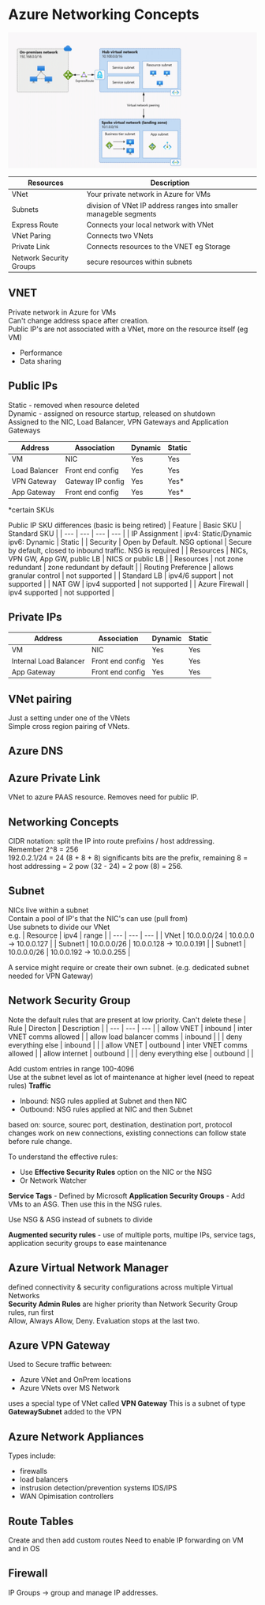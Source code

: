 # Azure Networking Concepts

![Networking](/Azure/networking.gif)

| Resources | Description |
| --- | --- |
| VNet | Your private network in Azure for VMs |
| Subnets | division of VNet IP address ranges into smaller manageble segments |
| Express Route | Connects your local network with VNet |
| VNet Paring | Connects two VNets | 
| Private Link | Connects resources to the VNET eg Storage |
| Network Security Groups | secure resources within subnets |

## VNET
Private network in Azure for VMs    
Can't change address space after creation.  
Public IP's are not associated with a VNet, more on the resource itself (eg VM)
+ Performance
+ Data sharing


## Public IPs
Static - removed when resource deleted  
Dynamic - assigned on resource startup, released on shutdown  
Assigned to the NIC, Load Balancer, VPN Gateways and Application Gateways   

| Address | Association | Dynamic | Static |
| --- | --- | --- | --- |
| VM | NIC | Yes | Yes | 
| Load Balancer | Front end config | Yes | Yes |
| VPN Gateway | Gateway IP config | Yes | Yes* |
| App Gateway | Front end config | Yes | Yes* |

*certain SKUs

Public IP SKU differences (basic is being retired)
| Feature | Basic SKU | Standard SKU |
| --- | --- | --- | --- |
| IP Assignment | ipv4: Static/Dynamic ipv6: Dynamic | Static |
| Security | Open by Default. NSG optional | Secure by default, closed to inbound traffic. NSG is required |
| Resources | NICs, VPN GW, App GW, public LB | NICS or public LB |
| Resources | not zone redundant | zone redundant by default |
| Routing Preference | allows granular control | not supported |
| Standard LB | ipv4/6 support | not supported |
| NAT GW | ipv4 supported | not supported |
| Azure Firewall | ipv4 supported | not supported |

## Private IPs
| Address | Association | Dynamic | Static |
| --- | --- | --- | --- |
| VM | NIC | Yes | Yes | 
| Internal Load Balancer | Front end config | Yes | Yes |
| App Gateway | Front end config | Yes | Yes |

## VNet pairing 
Just a setting under one of the VNets  
Simple cross region pairing of VNets.  


## Azure DNS


## Azure Private Link
VNet to azure PAAS resource. Removes need for public IP.  


## Networking Concepts
CIDR notation: split the IP into route prefixins / host addressing.  
Remember 2^8 = 256  
192.0.2.1/24 = 24 (8 + 8 + 8) significants bits are the prefix, remaining 8 = host addressing = 2 pow (32 - 24) = 2 pow (8) = 256. 

## Subnet
NICs live within a subnet   
Contain a pool of IP's that the NIC's can use (pull from)  
Use subnets to divide our VNet  
e.g. 
| Resource | ipv4 | range |
| --- | --- | --- |
| VNet | 10.0.0.0/24 | 10.0.0.0 -> 10.0.0.127 | 
| Subnet1 | 10.0.0.0/26 | 10.0.0.128 -> 10.0.0.191 | 
| Subnet1 | 10.0.0.0/26 | 10.0.0.192 -> 10.0.0.255 | 

A service might require or create their own subnet. (e.g. dedicated subnet needed for VPN Gateway)

## Network Security Group 
Note the default rules that are present at low priority. Can't delete these
| Rule | Directon | Description |
| --- | --- | --- |
| allow VNET | inbound | inter VNET comms allowed |
| allow load balancer comms | inbound | |
| deny everything else | inbound | |
| allow VNET | outbound | inter VNET comms allowed |
| allow internet | outbound | |
| deny everything else | outbound | |

Add custom entries in range 100-4096  
Use at the subnet level as lot of maintenance at higher level (need to repeat rules)
**Traffic**
- Inbound: NSG rules applied at Subnet and then NIC
- Outbound: NSG rules applied at NIC and then Subnet 

based on: source, sourec port, destination, destination port, protocol 
changes work on new connections, existing connections can follow state before rule change.


To understand the effective rules:
- Use **Effective Security Rules** option on the NIC or the NSG   
- Or Network Watcher  

**Service Tags** - Defined by Microsoft
**Application Security Groups** - Add VMs to an ASG. Then use this in the NSG rules. 

Use NSG & ASG instead of subnets to divide  

**Augmented security rules** - use of multiple ports, multipe IPs, service tags, application security groups to ease maintenance

## Azure Virtual Network Manager 
defined connectivity & security configurations across multiple Virtual Networks  
**Security Admin Rules** are higher priority than Network Security Group rules, run first  
Allow, Always Allow, Deny. Evaluation stops at the last two.  

## Azure VPN Gateway  
Used to Secure traffic between:
- Azure VNet and OnPrem locations  
- Azure VNets over MS Network  

uses a special type of VNet called **VPN Gateway**
This is a subnet of type **GatewaySubnet** added to the VPN


## Azure Network Appliances  
Types include:
- firewalls  
- load balancers  
- instrusion detection/prevention systems IDS/IPS  
- WAN Opimisation controllers  

## Route Tables  
Create and then add custom routes 
Need to enable IP forwarding on VM and in OS  

## Firewall 
IP Groups -> group and manage IP addresses. 
